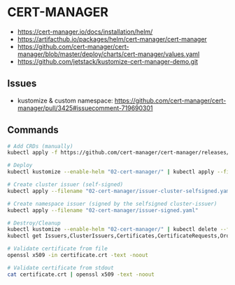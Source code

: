 # CERT-MANAGER

  * https://cert-manager.io/docs/installation/helm/
  * https://artifacthub.io/packages/helm/cert-manager/cert-manager
  * https://github.com/cert-manager/cert-manager/blob/master/deploy/charts/cert-manager/values.yaml
  * https://github.com/jetstack/kustomize-cert-manager-demo.git

## Issues

* kustomize & custom namespace: https://github.com/cert-manager/cert-manager/pull/3425#issuecomment-719690301

## Commands

```bash
# Add CRDs (manually)
kubectl apply -f https://github.com/cert-manager/cert-manager/releases/download/v1.11.0/cert-manager.crds.yaml

# Deploy
kubectl kustomize --enable-helm "02-cert-manager/" | kubectl apply --filename -

# Create cluster issuer (self-signed)
kubectl apply --filename "02-cert-manager/issuer-cluster-selfsigned.yaml"

# Create namespace issuer (signed by the selfsigned cluster-issuer)
kubectl apply --filename "02-cert-manager/issuer-signed.yaml"

# Destroy/Cleanup
kubectl kustomize --enable-helm "02-cert-manager/" | kubectl delete --filename -
kubectl get Issuers,ClusterIssuers,Certificates,CertificateRequests,Orders,Challenges --all-namespaces
```

```bash
# Validate certificate from file
openssl x509 -in certificate.crt -text -noout

# Validate certificate from stdout
cat certificate.crt | openssl x509 -text -noout
```